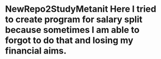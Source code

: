 # NewRepo2StudyMetanit Here I tried to create program for salary split because sometimes I am able to forgot to do that and losing my financial aims.
